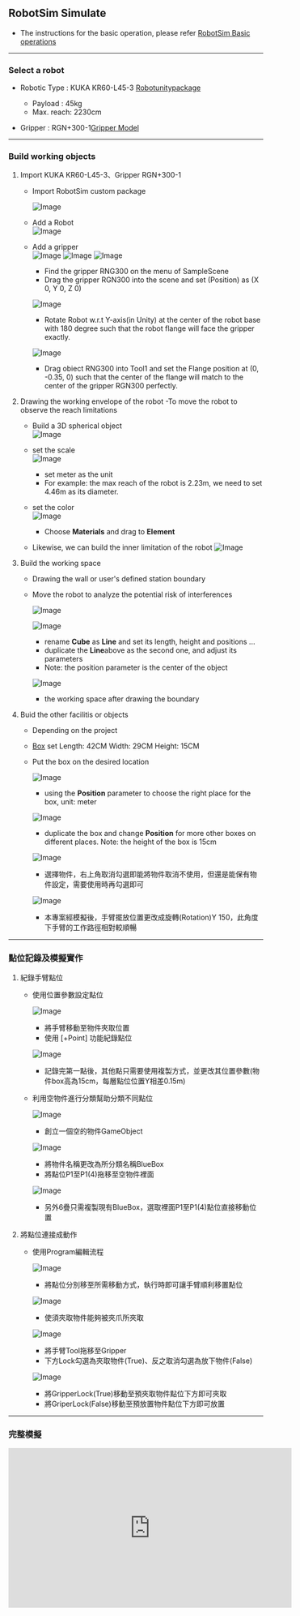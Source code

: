 ## RobotSim Simulate

- The instructions for the basic operation,  please refer [RobotSim Basic operations](https://yazelin.github.io/usc2019-RobotSim/zh-tw/1RobotSimBasic.html)

---

### Select a robot

- Robotic Type : KUKA KR60-L45-3 [Robotunitypackage](https://github.com/YangPeiYuan/RobotSim_Simulate/raw/master/object/KR60_L45.unitypackage)
	- Payload : 45kg
	- Max. reach: 2230cm
	
- Gripper : RGN+300-1[Gripper Model](https://github.com/YangPeiYuan/RobotSim_Simulate/raw/master/object/RGN300.FBX)

---

### Build working objects

1. Import KUKA KR60-L45-3、Gripper RGN+300-1
	- Import RobotSim custom package                         
                    
		 ![Image](../image/RobotSim_Import_Model.png)
		 
	- Add a Robot                                                                              
		![Image](../image/RobotSim_Import_Robot.png)

	- Add a gripper                                                                                
		![Image](../image/RobotSim_Import_New_Asset.png)
		![Image](../image/RobotSim_Import_RNG300.png)
		![Image](../image/RobotSim_Set_gripper.png)
		- Find the gripper RNG300 on the menu of SampleScene
		- Drag the gripper RGN300 into the scene and set (Position) as  (X 0, Y 0, Z 0)

		![Image](../image/RobotSim_Set_Robot_Position.png)
		- Rotate Robot w.r.t Y-axis(in Unity) at the center of the robot base with 180 degree such that the robot flange will face the gripper exactly.

		![Image](../image/RobotSim_Set_Robot_Tool.png)
		- Drag obiect RNG300 into Tool1 and set the Flange position at (0, -0.35, 0) such that the center of the flange will match to the center of the gripper RGN300 perfectly.

2. Drawing the working envelope of the robot 
	-To move the robot to observe the reach limitations          

	- Build a 3D spherical object                                                                      
		![Image](../image/RobotSim_Add_Range_Sphere.png)
		
	- set the scale                                                                         
		![Image](../image/RobotSim_Range_Size.png)
		- set meter as the unit
		- For example: the max reach of the robot is 2.23m, we need to set 4.46m as its diameter. 
         
         
	- set the color                                                                   
		![Image](../image/RobotSim_Range_Color.png)
		- Choose **Materials** and drag to **Element**                                     

	- Likewise, we can build the inner limitation of the robot
		![Image](../image/RobotSim_Add_Limit_Sphere.png)


3. Build the working space

	- Drawing the wall or user's defined station boundary
	- Move the robot to analyze the potential risk of interferences    
    
		![Image](../image/RobotSim_Add_Line.png)
	
		![Image](../image/RobotSim_Set_Line.png)
		- rename **Cube** as **Line** and set its length, height and positions ...
		- duplicate the **Line**above as the second one, and adjust its parameters
		- Note: the position parameter is the center of the object
                                                                                                                  
		![Image](../image/RobotSim_Set_Limit_Environment.png)
		- the working space after drawing the boundary


4. Buid the other facilitis or objects

	- Depending on the project   
	- [Box](https://github.com/YangPeiYuan/RobotSim_Simulate/raw/master/object/box.FBX)	set Length: 42CM Width: 29CM Height: 15CM 

	 - Put the box on the desired location                                  

		![Image](../image/RobotSim_Position.png)
		 - using the **Position** parameter to choose the right place for the box, unit: meter
                                                                                                                          
		![Image](../image/RobotSim_Position_Stacking.png)
		- duplicate the box and change **Position** for more other boxes on different places. Note: the height of the box is 15cm
                                                                                                                      
		![Image](../image/RobotSim_Blue_Box_Disappear.png)
		- 選擇物件，右上角取消勾選即能將物件取消不使用，但還是能保有物件設定，需要使用時再勾選即可
                                                                                                                            
		![Image](../image/RobotSim_Complete_Environment.png)
		- 本專案經模擬後，手臂擺放位置更改成旋轉(Rotation)Y 150，此角度下手臂的工作路徑相對較順暢

--- 
### 點位記錄及模擬實作

1. 紀錄手臂點位

	- 使用位置參數設定點位 

		![Image](../image/RobotSim_Add_Point.png)
		- 將手臂移動至物件夾取位置
		- 使用 [+Point] 功能紀錄點位

		![Image](../image/RobotSim_Add_All_Point.png)
	
		-  記錄完第一點後，其他點只需要使用複製方式，並更改其位置參數(物件box高為15cm，每層點位位置Y相差0.15m)

	- 利用空物件進行分類幫助分類不同點位
                                                                                       
		![Image](../image/RobotSim_Create_Empty.png)
		- 創立一個空的物件GameObject
		                                                                               
		![Image](../image/RobotSim_Create_Blue_Box.png)
		- 將物件名稱更改為所分類名稱BlueBox
		- 將點位P1至P1(4)拖移至空物件裡面
                                                                                             
		![Image](../image/RobotSim_All_Blue_Box.png)
		- 另外6疊只需複製現有BlueBox，選取裡面P1至P1(4)點位直接移動位置
                                                                                                   
2. 將點位連接成動作

	- 使用Program編輯流程
                                                                                                                   
		![Image](../image/RobotSim_New_Motion.png)
		- 將點位分別移至所需移動方式，執行時即可讓手臂順利移置點位
                                                                                                          
		![Image](../image/RobotSim_Command_Gripper.png)
		-  使須夾取物件能夠被夾爪所夾取

		![Image](../image/RobotSim_Gripper_Lock.png)
		- 將手臂Tool拖移至Gripper
		- 下方Lock勾選為夾取物件(True)、反之取消勾選為放下物件(False)
	                                                                                                                             
		![Image](../image/RobotSim_Gripper_Lock_Box.png)
		- 將GripperLock(True)移動至預夾取物件點位下方即可夾取
		- 將GriperLock(False)移動至預放置物件點位下方即可放置

 --- 

### 完整模擬

<iframe width="560" height="315" src="https://www.youtube.com/embed/m-8mlEnRETc" frameborder="0" allow="accelerometer; autoplay; encrypted-media; gyroscope; picture-in-picture" allowfullscreen></iframe>

<!--stackedit_data:
eyJoaXN0b3J5IjpbMTAwMDA3NzE2NiwtMTkwNjI2MTAxOCwxOD
M1MzEwODE0LC0xMDMxNzgwMTU2LDE4OTI0Nzc3NTUsLTQ0OTQ4
Njk0NSwtNTU3MTAyNzA3LDI3NzI4MDYxMiw2ODUwMTU4NTgsMj
MyMjkzMDk0LC0xMzg4NzAxNDgsLTg0MDE5MjUzNiwxMzc4MzMx
MDYzXX0=
-->